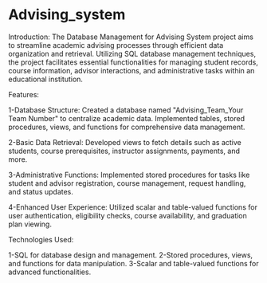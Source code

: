 # Advising_system
Introduction:
The Database Management for Advising System project aims to streamline academic advising processes through efficient data organization and retrieval. Utilizing SQL database management techniques, the project facilitates essential functionalities for managing student records, course information, advisor interactions, and administrative tasks within an educational institution.

Features:

1-Database Structure:
Created a database named "Advising_Team_Your Team Number" to centralize academic data.
Implemented tables, stored procedures, views, and functions for comprehensive data management.

2-Basic Data Retrieval:
Developed views to fetch details such as active students, course prerequisites, instructor assignments, payments, and more.

3-Administrative Functions:
Implemented stored procedures for tasks like student and advisor registration, course management, request handling, and status updates.

4-Enhanced User Experience:
Utilized scalar and table-valued functions for user authentication, eligibility checks, course availability, and graduation plan viewing.


Technologies Used:

1-SQL for database design and management.
2-Stored procedures, views, and functions for data manipulation.
3-Scalar and table-valued functions for advanced functionalities.
